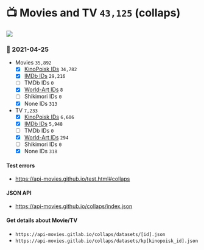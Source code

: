 # :tv: Movies and TV `43,125` (collaps)

<a href="https://API-Movies.github.io"><img src="https://API-Movies.github.io/banner.png?cache"></a>

### :date: 2021-04-25
- Movies `35,892`
  - [x] <a href="https://API-Movies.github.io/collaps/movie_kinopoisk_ids.json">KinoPoisk IDs</a> `34,782`
  - [x] <a href="https://API-Movies.github.io/collaps/movie_imdb_ids.json">IMDb IDs</a> `29,216`
  - [ ] TMDb IDs `0`
  - [x] <a href="https://API-Movies.github.io/collaps/movie_world_art_ids.json">World-Art IDs</a> `8`
  - [ ] Shikimori IDs `0`
  - [x] None IDs `313`
- TV `7,233`
  - [x] <a href="https://API-Movies.github.io/collaps/tv_kinopoisk_ids.json">KinoPoisk IDs</a> `6,606`
  - [x] <a href="https://API-Movies.github.io/collaps/tv_imdb_ids.json">IMDb IDs</a> `5,948`
  - [ ] TMDb IDs `0`
  - [x] <a href="https://API-Movies.github.io/collaps/tv_world_art_ids.json">World-Art IDs</a> `294`
  - [ ] Shikimori IDs `0`
  - [x] None IDs `318`
#### Test errors
- <a href='https://api-movies.github.io/test.html#collaps'>https://api-movies.github.io/test.html#collaps</a>
#### JSON API
- <a href='https://api-movies.github.io/collaps/index.json'>https://api-movies.github.io/collaps/index.json</a>
#### Get details about Movie/TV
- `https://api-movies.gitlab.io/collaps/datasets/[id].json`
- `https://api-movies.gitlab.io/collaps/datasets/kp[kinopoisk_id].json`
